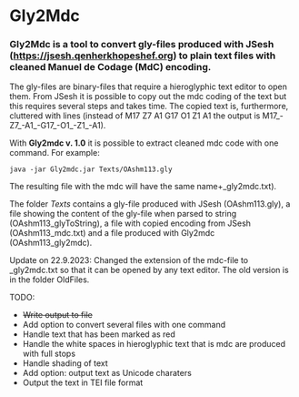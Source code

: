 # Gly2Mdc
### Gly2Mdc is a tool to convert gly-files produced with JSesh (https://jsesh.qenherkhopeshef.org) to plain text files with cleaned Manuel de Codage (MdC) encoding.

The gly-files are binary-files that require a hieroglyphic text editor to open them. From JSesh it is possible to copy out the mdc coding of the text but this requires several steps and takes time. The copied text is, furthermore, cluttered with lines (instead of M17 Z7 A1 G17 O1 Z1 A1 the output is M17_-Z7_-A1_-G17_-O1_-Z1_-A1).

With **Gly2mdc v. 1.0** it is possible to extract cleaned mdc code with one command. For example:

    java -jar Gly2mdc.jar Texts/OAshm113.gly

The resulting file with the mdc will have the same name+\_gly2mdc.txt).

The folder <i>Texts</i> contains a gly-file produced with JSesh (OAshm113.gly), a file showing the content of the gly-file when parsed to string (OAshm113_glyToString), a file with copied encoding from JSesh (OAshm113_mdc.txt) and a file produced with Gly2mdc (OAshm113_gly2mdc).

Update on 22.9.2023:
Changed the extension of the mdc-file to _gly2mdc.txt so that it can be opened by any text editor. The old version is in the folder OldFiles.

TODO:
- ~~Write output to file~~
- Add option to convert several files with one command
- Handle text that has been marked as red
- Handle the white spaces in hieroglyphic text that is mdc are produced with full stops
- Handle shading of text
- Add option: output text as Unicode charaters
- Output the text in TEI file format
